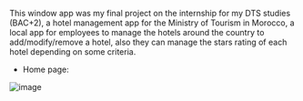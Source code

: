 This window app was my final project on the internship for my DTS studies (BAC+2), a hotel management app for the Ministry of Tourism in Morocco, a local app for employees to manage the hotels around the country to add/modify/remove a hotel, also they can manage the stars rating of each hotel depending on some criteria.
- Home page:

![image](https://github.com/mohameddhibou/hotel_management/assets/95587035/d57c1d6d-b12e-40dc-a52e-8e67059bd629)

